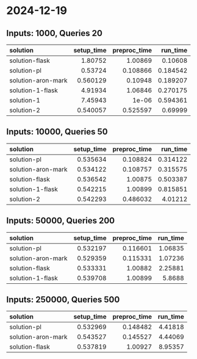 # 2024-12-19

## Inputs: 1000, Queries 20

| solution           |   setup_time |   preproc_time |   run_time |
|:-------------------|-------------:|---------------:|-----------:|
| solution-flask     |     1.80752  |       1.00869  |   0.10608  |
| solution-pl        |     0.53724  |       0.108866 |   0.184542 |
| solution-aron-mark |     0.560129 |       0.10948  |   0.189207 |
| solution-1-flask   |     4.91934  |       1.06846  |   0.270175 |
| solution-1         |     7.45943  |       1e-06    |   0.594361 |
| solution-2         |     0.540057 |       0.525597 |   0.69999  |

## Inputs: 10000, Queries 50

| solution           |   setup_time |   preproc_time |   run_time |
|:-------------------|-------------:|---------------:|-----------:|
| solution-pl        |     0.535634 |       0.108824 |   0.314122 |
| solution-aron-mark |     0.534122 |       0.108757 |   0.315575 |
| solution-flask     |     0.536542 |       1.00875  |   0.503387 |
| solution-1-flask   |     0.542215 |       1.00899  |   0.815851 |
| solution-2         |     0.542293 |       0.486032 |   4.01212  |

## Inputs: 50000, Queries 200

| solution           |   setup_time |   preproc_time |   run_time |
|:-------------------|-------------:|---------------:|-----------:|
| solution-pl        |     0.532197 |       0.116601 |    1.06835 |
| solution-aron-mark |     0.529359 |       0.115331 |    1.07236 |
| solution-flask     |     0.533331 |       1.00882  |    2.25881 |
| solution-1-flask   |     0.539708 |       1.00899  |    5.8688  |

## Inputs: 250000, Queries 500

| solution           |   setup_time |   preproc_time |   run_time |
|:-------------------|-------------:|---------------:|-----------:|
| solution-pl        |     0.532969 |       0.148482 |    4.41818 |
| solution-aron-mark |     0.543527 |       0.145527 |    4.44069 |
| solution-flask     |     0.537819 |       1.00927  |    8.95357 |
